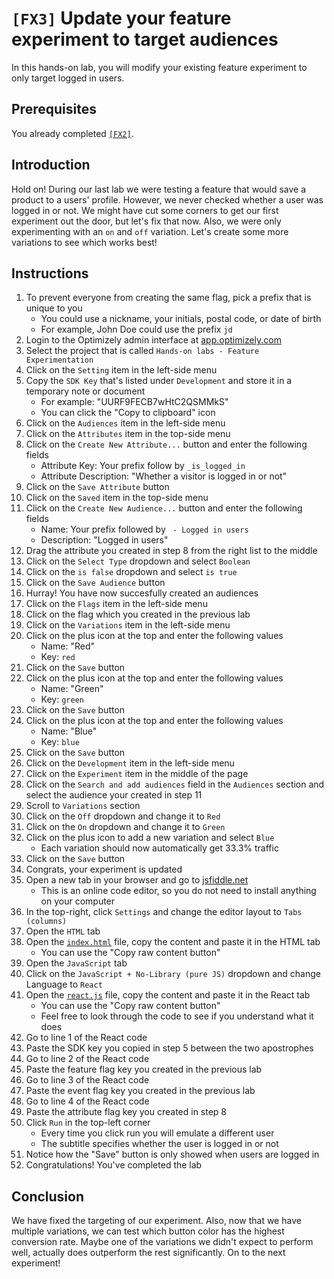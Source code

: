 # `[FX3]` Update your feature experiment to target audiences

In this hands-on lab, you will modify your existing feature experiment to only target logged in users.

## Prerequisites

You already completed [`[FX2]`](../fx2/).

## Introduction

Hold on! During our last lab we were testing a feature that would save a product to a users' profile. However, we never checked whether a user was logged in or not. We might have cut some corners to get our first experiment out the door, but let's fix that now. Also, we were only experimenting with an `on` and `off` variation. Let's create some more variations to see which works best!

## Instructions

1. To prevent everyone from creating the same flag, pick a prefix that is unique to you
    - You could use a nickname, your initials, postal code, or date of birth
    - For example, John Doe could use the prefix `jd`
1. Login to the Optimizely admin interface at [app.optimizely.com](https://app.optimizely.com/)
1. Select the project that is called `Hands-on labs - Feature Experimentation`
1. Click on the `Setting` item in the left-side menu
1. Copy the `SDK Key` that's listed under `Development` and store it in a temporary note or document
    - For example: "UURF9FECB7wHtC2QSMMkS"
    - You can click the "Copy to clipboard" icon
1. Click on the `Audiences` item in the left-side menu
1. Click on the `Attributes` item in the top-side menu
1. Click on the `Create New Attribute...` button and enter the following fields
    - Attribute Key: Your prefix follow by `_is_logged_in`
    - Attribute Description: "Whether a visitor is logged in or not"
1. Click on the `Save Attribute` button
1. Click on the `Saved` item in the top-side menu
1. Click on the `Create New Audience...` button and enter the following fields
    - Name: Your prefix followed by ` - Logged in users`
    - Description: "Logged in users"
1. Drag the attribute you created in step 8 from the right list to the middle
1. Click on the `Select Type` dropdown and select `Boolean`
1. Click on the `is false` dropdown and select `is true`
1. Click on the `Save Audience` button
1. Hurray! You have now succesfully created an audiences
1. Click on the `Flags` item in the left-side menu
1. Click on the flag which you created in the previous lab
1. Click on the `Variations` item in the left-side menu
1. Click on the plus icon at the top and enter the following values
    - Name: "Red"
    - Key: `red`
1. Click on the `Save` button
1. Click on the plus icon at the top and enter the following values
    - Name: "Green"
    - Key: `green`
1. Click on the `Save` button
1. Click on the plus icon at the top and enter the following values
    - Name: "Blue"
    - Key: `blue`
1. Click on the `Save` button
1. Click on the `Development` item in the left-side menu
1. Click on the `Experiment` item in the middle of the page
1. Click on the `Search and add audiences` field in the `Audiences` section and select the audience your created in step 11
1. Scroll to `Variations` section
1. Click on the `Off` dropdown and change it to `Red`
1. Click on the `On` dropdown and change it to `Green`
1. Click on the plus icon to add a new variation and select `Blue`
    - Each variation should now automatically get 33.3% traffic
1. Click on the `Save` button
1. Congrats, your experiment is updated
1. Open a new tab in your browser and go to [jsfiddle.net](https://jsfiddle.net/)
    - This is an online code editor, so you do not need to install anything on your computer
1. In the top-right, click `Settings` and change the editor layout to `Tabs (columns)`
1. Open the `HTML` tab
1. Open the [`index.html`](./index.html) file, copy the content and paste it in the HTML tab
    - You can use the "Copy raw content button"
1. Open the `JavaScript` tab
1. Click on the `JavaScript + No-Library (pure JS)` dropdown and change Language to `React`
1. Open the [`react.js`](./react.js) file, copy the content and paste it in the React tab
    - You can use the "Copy raw content button"
    - Feel free to look through the code to see if you understand what it does
1. Go to line 1 of the React code
1. Paste the SDK key you copied in step 5 between the two apostrophes
1. Go to line 2 of the React code
1. Paste the feature flag key you created in the previous lab
1. Go to line 3 of the React code
1. Paste the event flag key you created in the previous lab
1. Go to line 4 of the React code
1. Paste the attribute flag key you created in step 8
1. Click `Run` in the top-left corner
    - Every time you click run you will emulate a different user
    - The subtitle specifies whether the user is logged in or not
1. Notice how the "Save" button is only showed when users are logged in
1. Congratulations! You've completed the lab


## Conclusion

We have fixed the targeting of our experiment. Also, now that we have multiple variations, we can test which button color has the highest conversion rate. Maybe one of the variations we didn't expect to perform well, actually does outperform the rest significantly. On to the next experiment!